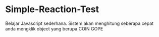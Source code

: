 # Simple-Reaction-Test
Belajar Javascript sederhana.
Sistem akan menghitung seberapa cepat anda mengklik object yang berupa COIN GOPE
